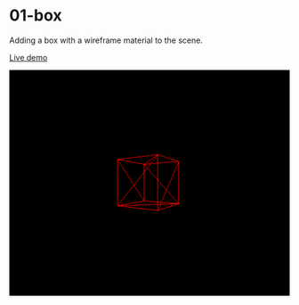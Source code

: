 # 01-box

Adding a box with a wireframe material to the scene.

[Live demo](https://juniorrojas.github.io/intro-3d-web/01-box)

![](media/screenshot.png)
